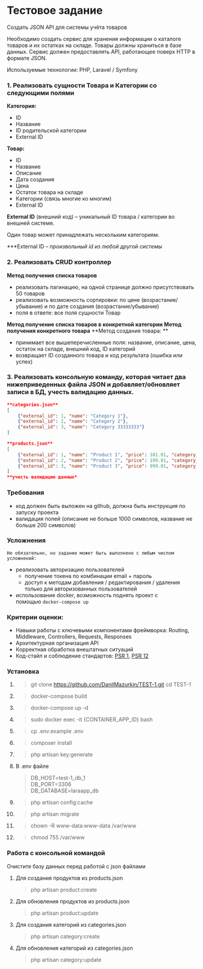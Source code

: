 #  Тестовое задание

Создать JSON API для системы учёта товаров

Необходимо создать сервис для хранения информации о каталоге товаров и их остатках на складе. Товары должны храниться в базе данных. 
Сервис должен предоставлять API, работающее поверх HTTP в формате JSON.

Используемые технологии: PHP, Laravel / Symfony
### 1. Реализовать сущности Товара и Категории со следующими полями

**Категория:**

- ID
- Название
- ID родительской категории
- External ID

**Товар:**

- ID
- Название
- Описание
- Дата создания
- Цена
- Остаток товара на складе
- Категории (связь многие ко многим)
- External ID

**External ID** (внешний код) – уникальный ID товара / категории во внешней системе.

Один товар может принадлежать нескольким категориям.

***External ID *– произвольный id из любой другой системы*

### 2. Реализовать CRUD контроллер

**Метод получения списка товаров**

- реализовать пагинацию, на одной странице должно присутствовать 50 товаров
- реализовать возможность сортировки: по цене (возрастание/убывание) и по дате создания (возрастание/убывание)
- поля в ответе: все поля сущности Товар

**Метод получение списка товаров в конкретной категории** 
**Метод получения конкретного товара**
**Метод создания товара: **  

- принимает все вышеперечисленные поля: название, описание, цена, остаток на складе, внешний код, ID категорий
- возвращает ID созданного товара и код результата (ошибка или успех)

### 3. **Реализовать консольную команду, которая читает два нижеприведенных файла JSON и добавляет/обновляет записи в БД,** учесть валидацию данных.

```json
**categories.json**
[
	{"external_id": 1, "name": "Category 1"},
	{"external_id": 2, "name": "Category 2"},
	{"external_id": 3, "name": "Category 33333333"}
]

**products.json**
[
	{"external_id": 1, "name": "Product 1", "price": 101.01, "category_id": [1,2], "quantity": 15},
	{"external_id": 2, "name": "Product 2", "price": 199.01, "category_id": [2,3], "quantity": 12},
	{"external_id": 3, "name": "Product 3", "price": 999.01, "category_id": [3,1], "quantity": 10}
]
**учесть валидацию данных*
```

### Требования

 - код должен быть выложен на github, должна быть инструкция по запуску проекта
 - валидация полей (описание не больше 1000 символов, название не больше 200 символов)

### Усложнения
    Не обязательно, но задание может быть выполнено с любым числом усложнений:

- реализовать авторизацию пользователей
    - получение токена по комбинации email + пароль
    - доступ к методам добавления / редактирования / удаления только для авторизованных пользователей
- использование docker, возможность поднять проект с помощью `docker-compose up`

### **Критерии оценки:**

- Навыки работы с ключевыми компонентами фреймворка: Routing, Middleware, Controllers, Requests, Responses
- Архитектурная организация API
- Корректная обработка внештатных ситуаций
- Код-стайл и соблюдение стандартов: [PSR 1](https://www.php-fig.org/psr/psr-1/), [PSR 12](https://www.php-fig.org/psr/psr-12/)

### Установка

1. > git clone  https://github.com/DanilMazurkin/TEST-1.git
   > cd TEST-1
2. > docker-compose build
3. > docker-compose up -d
4. > sudo docker exec -it {CONTAINER_APP_ID} bash
5. > cp .env.example .env
6. > composer install
7. > php artisan key:generate
8. В .env файле
	> DB_HOST=test-1_db_1  
    > DB_PORT=3306  
    > DB_DATABASE=laraapp_db  
9. > php artisan config:cache
10. > php artisan migrate
11. > chown -R www-data:www-data /var/www
12. > chmod 755 /var/www

### Работа с консольной командой

Очистите базу данных перед работой с json файлами

1. Для создания продуктов из products.json
    > php artisan product:create  
2. Для обновления продуктов из products.json
    > php artisan product:update
3. Для создания категорий из categories.json  
    > php artisan category:create  
4. Для обновления категорий из categories.json  
    > php artisan category:update
